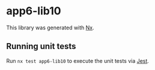 # app6-lib10

This library was generated with [Nx](https://nx.dev).

## Running unit tests

Run `nx test app6-lib10` to execute the unit tests via [Jest](https://jestjs.io).
